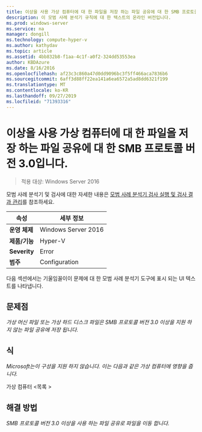 ```yaml
---
title: 이상을 사용 가상 컴퓨터에 대 한 파일을 저장 하는 파일 공유에 대 한 SMB 프로토콜 버전 3.0입니다.
description: 이 모범 사례 분석기 규칙에 대 한 텍스트의 온라인 버전입니다.
ms.prod: windows-server
ms.service: na
manager: dongill
ms.technology: compute-hyper-v
ms.author: kathydav
ms.topic: article
ms.assetid: 4bb832b8-f1aa-4c1f-a0f2-324dd53553ea
author: KBDAzure
ms.date: 8/16/2016
ms.openlocfilehash: af23c3c860a47d0dd9096bc3f5ff466aca7836b6
ms.sourcegitcommit: 6aff3d88ff22ea141a6ea6572a5ad8dd6321f199
ms.translationtype: MT
ms.contentlocale: ko-KR
ms.lasthandoff: 09/27/2019
ms.locfileid: "71393316"
---
```

# <a name="use-at-least-smb-protocol-version-30-for-file-shares-that-store-files-for-virtual-machines"></a>이상을 사용 가상 컴퓨터에 대 한 파일을 저장 하는 파일 공유에 대 한 SMB 프로토콜 버전 3.0입니다.

>적용 대상: Windows Server 2016

모범 사례 분석기 및 검사에 대한 자세한 내용은 [모범 사례 분석기 검사 실행 및 검사 결과 관리](https://go.microsoft.com/fwlink/p/?LinkID=223177)를 참조하세요.  
  
|속성|세부 정보|  
|-|-|  
|**운영 체제**|Windows Server 2016|  
|**제품/기능**|Hyper-V|  
|**Severity**|Error|  
|**범주**|Configuration|  
  
다음 섹션에서는 기울임꼴이이 문제에 대 한 모범 사례 분석기 도구에 표시 되는 UI 텍스트를 나타냅니다.  
  
## <a name="issue"></a>**문제점**  
*가상 머신 파일 또는 가상 하드 디스크 파일은 SMB 프로토콜 버전 3.0 이상을 지원 하지 않는 파일 공유에 저장 됩니다.*  
  
## <a name="impact"></a>**식**  
*Microsoft는이 구성을 지원 하지 않습니다. 이는 다음과 같은 가상 컴퓨터에 영향을 줍니다.*  
  
가상 컴퓨터 \<목록 >  
  
## <a name="resolution"></a>**해결 방법**  
*SMB 프로토콜 버전 3.0 이상을 사용 하는 파일 공유로 파일을 이동 합니다.*  
  


